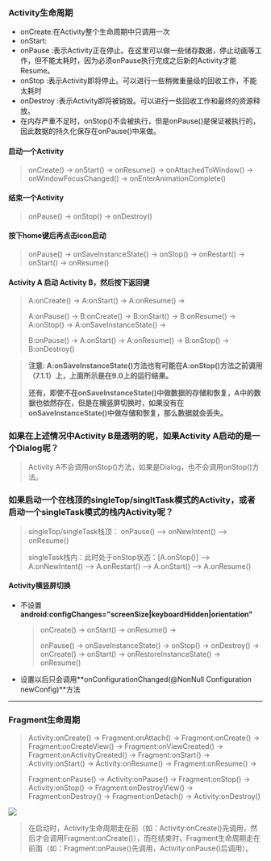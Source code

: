 ### Activity生命周期

- onCreate:在Activity整个生命周期中只调用一次
- onStart:
- onPause :表示Activity正在停止。在这里可以做一些储存数据，停止动画等工作，但不能太耗时，因为必须onPause执行完成之后新的Activity才能Resume。
- onStop :表示Activity即将停止。可以进行一些稍微重量级的回收工作，不能太耗时
- onDestroy :表示Activity即将被销毁。可以进行一些回收工作和最终的资源释放。
- 在内存严重不足时，onStop()不会被执行，但是onPause()是保证被执行的，因此数据的持久化保存在onPause()中来做。


#### 启动一个Activity

> onCreate() -> onStart() -> onResume() -> onAttachedToWindow() -> onWindowFocusChanged() -> onEnterAnimationComplete()

#### 结束一个Activity

> onPause() -> onStop() -> onDestroy()

#### 按下home键后再点击icon启动

> onPause() -> onSaveInstanceState() -> onStop() ->
> onRestart() -> onStart() -> onResume()

#### Activity A 启动 Activity B，然后按下返回键

> A:onCreate() -> A:onStart() -> A:onResume() ->
>
> A:onPause() -> B:onCreate() -> B:onStart() -> B:onResume() -> A:onStop() -> A:onSaveInstanceState() -> 
>
> B:onPause() -> A:onStart() -> A:onResume() -> B:onStop() -> B:onDestroy()

> **注意: A:onSaveInstanceState()方法也有可能在A:onStop()方法之前调用（7.1.1）上，上面所示是在9.0上的运行结果。**
>
> **还有，即使不在onSaveInstanceState()中做数据的存储和恢复，A中的数据也依然存在，但是在横竖屏切换时，如果没有在onSaveInstanceState()中做存储和恢复，那么数据就会丢失。**

### 如果在上述情况中Activity B是透明的呢，如果Activity A启动的是一个Dialog呢？

> Activity A不会调用onStop()方法，如果是Dialog，也不会调用onStop()方法。

### 如果启动一个在栈顶的singleTop/singltTask模式的Activity，或者启动一个singleTask模式的栈内Activity呢？

> singleTop/singleTask栈顶： onPause() –> onNewIntent() –> onResume() 
>
> singleTask栈内：此时处于onStop状态：[A.onStop()] –> A.onNewIntent() –> A.onRestart() –> A.onStart() –> A.onResume() 

#### Activity横竖屏切换

- 不设置**android:configChanges="screenSize|keyboardHidden|orientation"**

  >onCreate() -> onStart() -> onResume() ->
  >
  >onPause() -> onSaveInstanceState() -> onStop() -> onDestroy() -> onCreate() -> onStart() -> onRestoreInstanceState() -> onResume()

- 设置以后只会调用**onConfigurationChanged(@NonNull Configuration newConfig)**方法

---

### Fragment生命周期

> Activity:onCreate() -> Fragment:onAttach() -> Fragment:onCreate() -> Fragment:onCreateView() -> Fragment:onViewCreated() -> Fragment:onActivityCreated() -> Fragment:onStart() -> Activity:onStart() -> Activity:onResume() -> Fragment:onResume() ->
>
> Fragment:onPause() -> Activity:onPause() -> Fragment:onStop() -> Activity:onStop() -> Fragment:onDestroyView() -> Fragment:onDestroy() -> Fragment:onDetach() -> Activity:onDestroy()

![](C:\Projects\TinyTank\app\src\main\assets\QAndA\1-100\img\activity_fragment_lifecycle.png)

> 在启动时，Activity生命周期走在前（如：Activity:onCreate()先调用，然后才会调用Fragment:onCreate()），而在结束时，Fragment生命周期走在前面（如：Fragment:onPause()先调用，Activity:onPause()后调用）。
